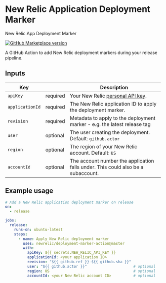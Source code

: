 # New Relic Application Deployment Marker
New Relic App Deployment Marker

[![GitHub Marketplace version](https://img.shields.io/github/release/newrelic/deployment-marker-action.svg?label=Marketplace&logo=github)](https://github.com/marketplace/actions/new-relic-application-deployment-marker)

A GitHub Action to add New Relic deployment markers during your release pipeline.

## Inputs

| Key             |          | Description                                                                                                                              |
| --------------- | -------- | ---------------------------------------------------------------------------------------------------------------------------------------- |
| `apiKey`        | required | Your New Relic [personal API key](https://docs.newrelic.com/docs/apis/get-started/intro-apis/types-new-relic-api-keys#personal-api-key). |
| `applicationId` | required | The New Relic application ID to apply the deployment marker.                                                                             |
| `revision`      | required | Metadata to apply to the deployment marker - e.g. the latest release tag                                                                 |
| `user`          | optional | The user creating the deployment. Default: `github.actor`                                                                                |
| `region`        | optional | The region of your New Relic account. Default: `US`                                                                                      |
| `accountId`     | optional | The account number the application falls under. This could also be a subaccount.                                                         |

## Example usage

```yaml
# Add a New Relic application deployment marker on release
on:
  - release

jobs:
  release:
    runs-on: ubuntu-latest
    steps:
      - name: Apply New Relic deployment marker
        uses: newrelic/deployment-marker-action@master
        with:
          apiKey: ${{ secrets.NEW_RELIC_API_KEY }}
          applicationId: <your application ID>
          revision: "${{ github.ref }}-${{ github.sha }}"
          user: "${{ github.actor }}"                     # optional
          region: US                                      # optional
          accountId: <your New Relic account ID>          # optional
```
